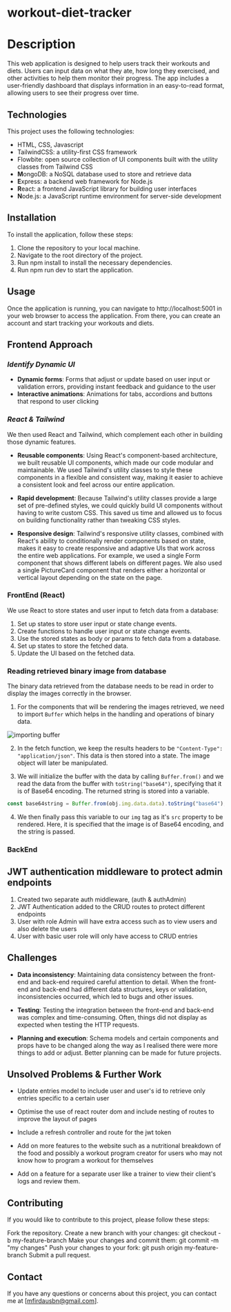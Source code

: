 # workout-diet-tracker


# Description
This web application is designed to help users track their workouts and diets. Users can input data on what they ate, how long they exercised, and other activities to help them monitor their progress. The app includes a user-friendly dashboard that displays information in an easy-to-read format, allowing users to see their progress over time.

## Technologies

This project uses the following technologies:

- HTML, CSS, Javascript
- TailwindCSS: a utility-first CSS framework
- Flowbite: open source collection of UI components built with the utility classes from Tailwind CSS
- **M**ongoDB: a NoSQL database used to store and retrieve data
- **E**xpress: a backend web framework for Node.js
- **R**eact: a frontend JavaScript library for building user interfaces
- **N**ode.js: a JavaScript runtime environment for server-side development

## Installation
To install the application, follow these steps:

1. Clone the repository to your local machine.
2. Navigate to the root directory of the project.
3. Run npm install to install the necessary dependencies.
4. Run npm run dev to start the application.

## Usage
Once the application is running, you can navigate to http://localhost:5001 in your web browser to access the application. From there, you can create an account and start tracking your workouts and diets.

## Frontend Approach

### _Identify Dynamic UI_

- **Dynamic forms**: Forms that adjust or update based on user input or validation errors, providing instant feedback and guidance to the user
- **Interactive animations**: Animations for tabs, accordions and buttons that respond to user clicking

### _React & Tailwind_

We then used React and Tailwind, which complement each other in building those dynamic features.

- **Reusable components**: Using React's component-based architecture, we built reusable UI components, which made our code modular and maintainable. We used Tailwind's utility classes to style these components in a flexible and consistent way, making it easier to achieve a consistent look and feel across our entire application.

- **Rapid development**: Because Tailwind's utility classes provide a large set of pre-defined styles, we could quickly build UI components without having to write custom CSS. This saved us time and allowed us to focus on building functionality rather than tweaking CSS styles.

- **Responsive design**: Tailwind's responsive utility classes, combined with React's ability to conditionally render components based on state, makes it easy to create responsive and adaptive UIs that work across the entire web applications. For example, we used a single Form component that shows different labels on different pages. We also used a single PictureCard component that renders either a horizontal or vertical layout depending on the state on the page.

### FrontEnd (React)

We use React to store states and user input to fetch data from a database:

1. Set up states to store user input or state change events.
2. Create functions to handle user input or state change events.
3. Use the stored states as body or params to fetch data from a database.
4. Set up states to store the fetched data.
5. Update the UI based on the fetched data.

### Reading retrieved binary image from database

The binary data retrieved from the database needs to be read in order to display the images correctly in the browser.

1. For the components that will be rendering the images retrieved, we need to import `Buffer` which helps in the handling and operations of binary data.

![importing buffer](/images/buffer.png)

2. In the fetch function, we keep the results headers to be `"Content-Type": "application/json"`. This data is then stored into a state. The image object will later be manipulated.

3. We will initialize the buffer with the data by calling `Buffer.from()` and we read the data from the buffer with `toString("base64")`, specifying that it is of Base64 encoding. The returned string is stored into a variable.

```javascript
const base64string = Buffer.from(obj.img.data.data).toString("base64");
```

4. We then finally pass this variable to our `img` tag as it's `src` property to be rendered. Here, it is specified that the image is of Base64 encoding, and the string is passed.

### BackEnd 

## JWT authentication middleware to protect admin endpoints
1. Created two separate auth middleware, (auth & authAdmin)
2. JWT Authentication added to the CRUD routes to protect different endpoints
3. User with role Admin will have extra access such as to view users and also delete the users
4. User with basic user role will only have access to CRUD entries

## Challenges

- **Data inconsistency**: Maintaining data consistency between the front-end and back-end required careful attention to detail. When the front-end and back-end had different data structures, keys or validation, inconsistencies occurred, which led to bugs and other issues.

- **Testing**: Testing the integration between the front-end and back-end was complex and time-consuming. Often, things did not display as expected when testing the HTTP requests.

- **Planning and execution**: Schema models and certain components and props have to be changed along the way as I realised there were 
  more things to add or adjust. Better planning can be made for future projects.

## Unsolved Problems & Further Work

- Update entries model to include user and user's id to retrieve only entries specific to a certain user

- Optimise the use of react router dom and include nesting of routes to improve the layout of pages
  
- Include a refresh controller and route for the jwt token

- Add on more features to the website such as a nutritional breakdown of the food and possibly a workout program creator for
  users who may not know how to program a workout for themselves

- Add on a feature for a separate user like a trainer to view their client's logs and review them.


## Contributing
If you would like to contribute to this project, please follow these steps:

Fork the repository.
Create a new branch with your changes: git checkout -b my-feature-branch
Make your changes and commit them: git commit -m "my changes"
Push your changes to your fork: git push origin my-feature-branch
Submit a pull request.


## Contact
If you have any questions or concerns about this project, you can contact me at [mfirdausbn@gmail.com].